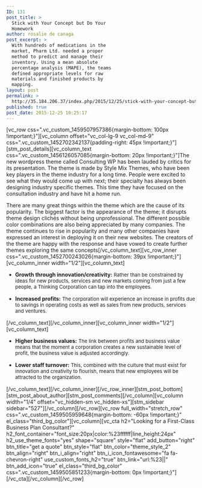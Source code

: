 ```yaml
---
ID: 131
post_title: >
  Stick with Your Concept but Do Your
  Homework
author: rosalie de canaga
post_excerpt: >
  With hundreds of medications in the
  market, Pharm Ltd. needed a proper
  method to predict and manage their
  inventory. Using a mean absolute
  percentage analysis (MAPE), the teams
  defined appropriate levels for raw
  materials and finished products by
  mapping.
layout: post
permalink: >
  http://35.184.206.37/index.php/2015/12/25/stick-with-your-concept-but-do-your-homework/
published: true
post_date: 2015-12-25 10:25:17
---
```

[vc_row css=".vc_custom_1459507957386{margin-bottom: 100px !important;}"][vc_column offset="vc_col-lg-9 vc_col-md-9" css=".vc_custom_1452702342137{padding-right: 45px !important;}"][stm_post_details][vc_column_text css=".vc_custom_1456126057085{margin-bottom: 20px !important;}"]The new wordpress theme called Consulting WP has been lauded by critics for its presentation. The theme is made by Style Mix Themes, who have been key players in the theme industry for a long time. People were excited to see what they would come up with next; their specialty has always been designing industry specific themes. This time they have focused on the consultation industry and have hit a home run.

There are many great things within the theme which are the cause of its popularity. The biggest factor is the appearance of the theme; it disrupts theme design clichés without being unprofessional. The different possible color combinations are also being appreciated by many companies. The theme continues to rise in popularity and many other companies have expressed an interest in deploying it on their new websites. The creators of the theme are happy with the response and have vowed to create further themes exploring the same concepts[/vc_column_text][vc_row_inner css=".vc_custom_1452700243026{margin-bottom: 39px !important;}"][vc_column_inner width="1/2"][vc_column_text]
<ul>
	<li style="margin-bottom: 15px;"><strong>Growth through innovation/creativity:</strong>
<span style="font-size: 13px;">Rather than be constrained by ideas for new products, services and new markets coming from just a few people, a Thinking Corporation can tap into the employees.</span></li>
	<li style="margin-bottom: 15px;"><strong>Increased profits:</strong>
<span style="font-size: 13px;">The corporation will experience an increase in profits due to savings in operating costs as well as sales from new products, services and ventures.</span></li>
</ul>
[/vc_column_text][/vc_column_inner][vc_column_inner width="1/2"][vc_column_text]
<ul>
	<li style="margin-bottom: 15px;"><strong>Higher business values:</strong>
<span style="font-size: 13px;">The link between profits and business value means that the moment a corporation creates a new sustainable level of profit, the business value is adjusted accordingly.</span></li>
	<li style="margin-bottom: 15px;"><strong>Lower staff turnover:</strong>
<span style="font-size: 13px;">This, combined with the culture that must exist for innovation and creativity to flourish, means that new employees will be attracted to the organization.</span></li>
</ul>
[/vc_column_text][/vc_column_inner][/vc_row_inner][stm_post_bottom][stm_post_about_author][stm_post_comments][/vc_column][vc_column width="1/4" offset="vc_hidden-sm vc_hidden-xs"][stm_sidebar sidebar="527"][/vc_column][/vc_row][vc_row full_width="stretch_row" css=".vc_custom_1459505959648{margin-bottom: -60px !important;}" el_class="third_bg_color"][vc_column][vc_cta h2="Looking for a First-Class Business Plan Consultant?" h2_font_container="font_size:20px|color:%23ffffff|line_height:24px" h2_use_theme_fonts="yes" shape="square" style="flat" add_button="right" btn_title="get a quote" btn_style="flat" btn_color="theme_style_2" btn_align="right" btn_i_align="right" btn_i_icon_fontawesome="fa fa-chevron-right" use_custom_fonts_h2="true" btn_link="url:%23||" btn_add_icon="true" el_class="third_bg_color" css=".vc_custom_1459505851233{margin-bottom: 0px !important;}"][/vc_cta][/vc_column][/vc_row]